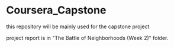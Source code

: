 # Coursera_Capstone
this repository will be mainly used for the capstone project

project report is in "The Battle of Neighborhoods (Week 2)" folder.

